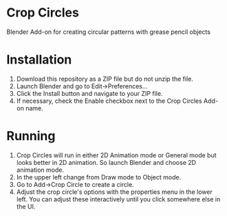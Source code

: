 # Crop Circles
Blender Add-on for creating circular patterns with grease pencil objects

# Installation

1. Download this repository as a ZIP file but do not unzip the file.
2. Launch Blender and go to Edit->Preferences...
3. Click the Install button and navigate to your ZIP file.
4. If necessary, check the Enable checkbox next to the Crop Circles Add-on name.

# Running

1. Crop Circles will run in either 2D Animation mode or General mode but looks better in 2D animation. So launch Blender and choose 2D animation mode.
2. In the upper left change from Draw mode to Object mode.
3. Go to Add->Crop Circle to create a circle.
4. Adjust the crop circle's options with the properties menu in the lower left. You can adjust these interactively until you click somewhere else in the UI. 

